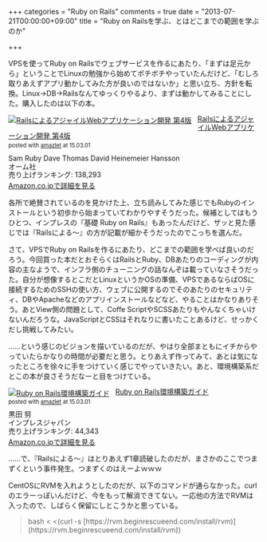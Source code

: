 +++
categories = "Ruby on Rails"
comments = true
date = "2013-07-21T00:00:00+09:00"
title = "Ruby on Railsを学ぶ、とはどこまでの範囲を学ぶのか"

+++

VPSを使ってRuby on Railsでウェブサービスを作るにあたり、「まずは足元から」ということでLinuxの勉強から始めてボチボチやっていたんだけど、「むしろ取りあえずアプリ動かしてみた方が良いのではないか」と思い立ち、方針を転換。Linux→DB→Railsなんてゆっくりやるより、まずは動かしてみることにした。購入したのは以下の本。

<div class="amazlet-box" style="margin-bottom:0px;"><div class="amazlet-image" style="float:left;margin:0px 12px 1px 0px;"><a href="http://www.amazon.co.jp/exec/obidos/ASIN/4274068668/diary081213-22/ref=nosim/" name="amazletlink" target="_blank"><img src="http://ecx.images-amazon.com/images/I/51Gibg-iYTL._SL160_.jpg" alt="RailsによるアジャイルWebアプリケーション開発 第4版" style="border: none;" /></a></div><div class="amazlet-info" style="line-height:120%; margin-bottom: 10px"><div class="amazlet-name" style="margin-bottom:10px;line-height:120%"><a href="http://www.amazon.co.jp/exec/obidos/ASIN/4274068668/diary081213-22/ref=nosim/" name="amazletlink" target="_blank">RailsによるアジャイルWebアプリケーション開発 第4版</a><div class="amazlet-powered-date" style="font-size:80%;margin-top:5px;line-height:120%">posted with <a href="http://www.amazlet.com/" title="amazlet" target="_blank">amazlet</a> at 15.03.01</div></div><div class="amazlet-detail">Sam Ruby Dave Thomas David Heinemeier Hansson <br />オーム社 <br />売り上げランキング: 138,293<br /></div><div class="amazlet-sub-info" style="float: left;"><div class="amazlet-link" style="margin-top: 5px"><a href="http://www.amazon.co.jp/exec/obidos/ASIN/4274068668/diary081213-22/ref=nosim/" name="amazletlink" target="_blank">Amazon.co.jpで詳細を見る</a></div></div></div><div class="amazlet-footer" style="clear: left"></div></div>

各所で絶賛されているのを見かけた上、立ち読みしてみた感じでもRubyのインストールという初歩から始まっていてわかりやすそうだった。候補としてはもうひとつ、インプレスの『基礎 Ruby on Rails』もあったんだけど、ザッと見た感じでは『Railsによる〜』の方が記載が細かそうだったのでこっちを選んだ。

さて、VPSでRuby on Railsを作るにあたり、どこまでの範囲を学べば良いのだろう。今回買った本だとおそらくはRailsとRuby、DBあたりのコーディングが内容の主なようで、インフラ側のチューニングの話なんぞは載っていなさそうだった。自分が想像するとこだとLinuxというかOSの準備、VPSであるならばOSに接続するためのSSHの使い方、ウェブに公開するのでそのあたりのセキュリティ、DBやApacheなどのアプリインストールなどなど、やることはかなりありそう。あとView側の問題として、Coffe ScriptやSCSSあたりもやんなくちゃいけないんだろうな。JavaScriptとCSSはそれなりに書いたことあるけど、せっかくだし挑戦してみたい。

……という感じのビジョンを描いているのだが、やはり全部まともにイチからやっていたらかなりの時間が必要だと思う。とりあえず作ってみて、あとは気になったところを徐々に手をつけていく感じでやっていきたい。あと、環境構築系だとこの本が良さそうだなーと目をつけている。

<div class="amazlet-box" style="margin-bottom:0px;"><div class="amazlet-image" style="float:left;margin:0px 12px 1px 0px;"><a href="http://www.amazon.co.jp/exec/obidos/ASIN/4844333755/diary081213-22/ref=nosim/" name="amazletlink" target="_blank"><img src="http://ecx.images-amazon.com/images/I/51Mb377pxwL._SL160_.jpg" alt="Ruby on Rails環境構築ガイド" style="border: none;" /></a></div><div class="amazlet-info" style="line-height:120%; margin-bottom: 10px"><div class="amazlet-name" style="margin-bottom:10px;line-height:120%"><a href="http://www.amazon.co.jp/exec/obidos/ASIN/4844333755/diary081213-22/ref=nosim/" name="amazletlink" target="_blank">Ruby on Rails環境構築ガイド</a><div class="amazlet-powered-date" style="font-size:80%;margin-top:5px;line-height:120%">posted with <a href="http://www.amazlet.com/" title="amazlet" target="_blank">amazlet</a> at 15.03.01</div></div><div class="amazlet-detail">黒田 努 <br />インプレスジャパン <br />売り上げランキング: 44,343<br /></div><div class="amazlet-sub-info" style="float: left;"><div class="amazlet-link" style="margin-top: 5px"><a href="http://www.amazon.co.jp/exec/obidos/ASIN/4844333755/diary081213-22/ref=nosim/" name="amazletlink" target="_blank">Amazon.co.jpで詳細を見る</a></div></div></div><div class="amazlet-footer" style="clear: left"></div></div>


……で、『Railsによる〜』はとりあえず1章読破したのだが、まさかのここでつまずくという事件発生。つまずくのはえーよｗｗｗ

CentOSにRVMを入れようとしたのだが、以下のコマンドが通らなかった。curlのエラーっぽいんだけど、今をもって解消できてない。一応他の方法でRVMは入ったので、しばらく保留にしとこうかと思っている。

<blockquote>   bash < <(curl -s [https://rvm.beginrescueend.com/install/rvm)](https://rvm.beginrescueend.com/install/rvm))</blockquote>


